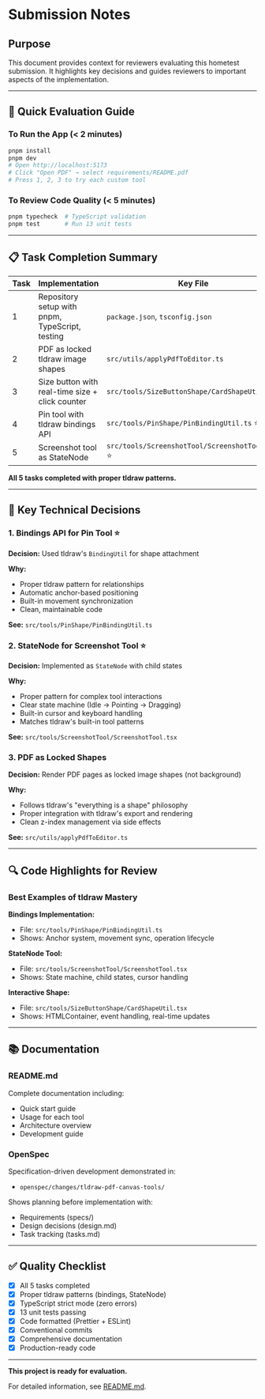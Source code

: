 # Submission Notes

## Purpose

This document provides context for reviewers evaluating this hometest submission. It highlights key decisions and guides reviewers to important aspects of the implementation.

---

## 🚀 Quick Evaluation Guide

### To Run the App (< 2 minutes)
```bash
pnpm install
pnpm dev
# Open http://localhost:5173
# Click "Open PDF" → select requirements/README.pdf
# Press 1, 2, 3 to try each custom tool
```

### To Review Code Quality (< 5 minutes)
```bash
pnpm typecheck  # TypeScript validation
pnpm test       # Run 13 unit tests
```

---

## 📋 Task Completion Summary

| Task | Implementation | Key File |
|------|----------------|----------|
| 1 | Repository setup with pnpm, TypeScript, testing | `package.json`, `tsconfig.json` |
| 2 | PDF as locked tldraw image shapes | `src/utils/applyPdfToEditor.ts` |
| 3 | Size button with real-time size + click counter | `src/tools/SizeButtonShape/CardShapeUtil.tsx` |
| 4 | Pin tool with tldraw bindings API | `src/tools/PinShape/PinBindingUtil.ts` ⭐ |
| 5 | Screenshot tool as StateNode | `src/tools/ScreenshotTool/ScreenshotTool.tsx` ⭐ |

**All 5 tasks completed with proper tldraw patterns.**

---

## 🎯 Key Technical Decisions

### 1. Bindings API for Pin Tool ⭐
**Decision:** Used tldraw's `BindingUtil` for shape attachment

**Why:**
- Proper tldraw pattern for relationships
- Automatic anchor-based positioning
- Built-in movement synchronization
- Clean, maintainable code

**See:** `src/tools/PinShape/PinBindingUtil.ts`

### 2. StateNode for Screenshot Tool ⭐
**Decision:** Implemented as `StateNode` with child states

**Why:**
- Proper pattern for complex tool interactions
- Clear state machine (Idle → Pointing → Dragging)
- Built-in cursor and keyboard handling
- Matches tldraw's built-in tool patterns

**See:** `src/tools/ScreenshotTool/ScreenshotTool.tsx`

### 3. PDF as Locked Shapes
**Decision:** Render PDF pages as locked image shapes (not background)

**Why:**
- Follows tldraw's "everything is a shape" philosophy
- Proper integration with tldraw's export and rendering
- Clean z-index management via side effects

**See:** `src/utils/applyPdfToEditor.ts`

---

## 🔍 Code Highlights for Review

### Best Examples of tldraw Mastery

**Bindings Implementation:**
- File: `src/tools/PinShape/PinBindingUtil.ts`
- Shows: Anchor system, movement sync, operation lifecycle

**StateNode Tool:**
- File: `src/tools/ScreenshotTool/ScreenshotTool.tsx`
- Shows: State machine, child states, cursor handling

**Interactive Shape:**
- File: `src/tools/SizeButtonShape/CardShapeUtil.tsx`
- Shows: HTMLContainer, event handling, real-time updates

---

## 📚 Documentation

### README.md
Complete documentation including:
- Quick start guide
- Usage for each tool
- Architecture overview
- Development guide

### OpenSpec
Specification-driven development demonstrated in:
- `openspec/changes/tldraw-pdf-canvas-tools/`

Shows planning before implementation with:
- Requirements (specs/)
- Design decisions (design.md)
- Task tracking (tasks.md)

---

## ✅ Quality Checklist

- [x] All 5 tasks completed
- [x] Proper tldraw patterns (bindings, StateNode)
- [x] TypeScript strict mode (zero errors)
- [x] 13 unit tests passing
- [x] Code formatted (Prettier + ESLint)
- [x] Conventional commits
- [x] Comprehensive documentation
- [x] Production-ready code

---

**This project is ready for evaluation.**

For detailed information, see [README.md](./README.md).
